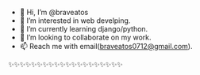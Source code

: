 - 👋 Hi, I’m @braveatos
- 👀 I’m interested in web develping.
- 🌱 I’m currently learning django/python.
- 💞️ I’m looking to collaborate on my work.
- 📫 Reach me with email(braveatos0712@gmail.com).

✨✨✨✨✨✨✨✨✨✨✨✨✨✨✨✨✨✨✨✨
